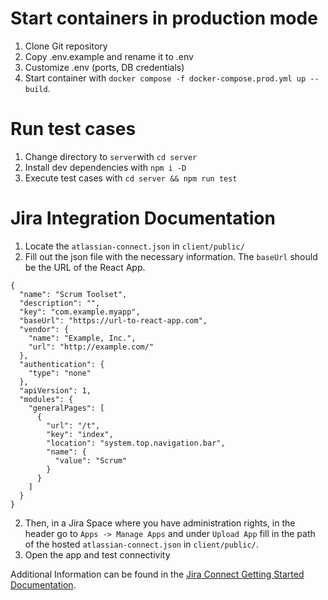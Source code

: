 # Start containers in production mode

1. Clone Git repository
2. Copy .env.example and rename it to .env
3. Customize .env (ports, DB credentials)
4. Start container with `docker compose -f docker-compose.prod.yml up --build`.

# Run test cases

1. Change directory to `server`with `cd server`
2. Install dev dependencies with `npm i -D`
3. Execute test cases with `cd server && npm run test`

# Jira Integration Documentation

1. Locate the `atlassian-connect.json` in `client/public/`
2. Fill out the json file with the necessary information. The `baseUrl` should be the URL of the React App.

```
{
  "name": "Scrum Toolset",
  "description": "",
  "key": "com.example.myapp",
  "baseUrl": "https://url-to-react-app.com",
  "vendor": {
    "name": "Example, Inc.",
    "url": "http://example.com/"
  },
  "authentication": {
    "type": "none"
  },
  "apiVersion": 1,
  "modules": {
    "generalPages": [
      {
        "url": "/t",
        "key": "index",
        "location": "system.top.navigation.bar",
        "name": {
          "value": "Scrum"
        }
      }
    ]
  }
}
```

2. Then, in a Jira Space where you have administration rights, in the header go to `Apps -> Manage Apps` and under `Upload App` fill in the path of the hosted `atlassian-connect.json` in `client/public/`.
3. Open the app and test connectivity

Additional Information can be found in the [Jira Connect Getting Started Documentation](https://developer.atlassian.com/cloud/jira/platform/getting-started-with-connect/).
